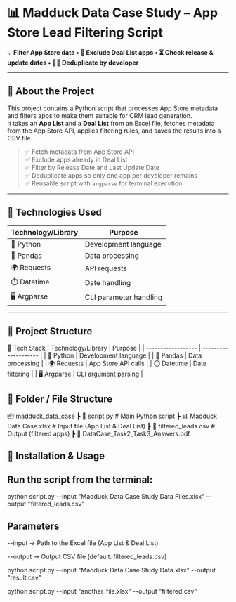 # 📊 Madduck Data Case Study – App Store Lead Filtering Script  

💡 **Filter App Store data • 🎯 Exclude Deal List apps • ⏳ Check release & update dates • 👨‍💻 Deduplicate by developer**  

---

## 📌 About the Project  

This project contains a Python script that processes App Store metadata and filters apps to make them suitable for CRM lead generation.  
It takes an **App List** and a **Deal List** from an Excel file, fetches metadata from the App Store API, applies filtering rules, and saves the results into a CSV file.  

> ✅ Fetch metadata from App Store API  
> ✅ Exclude apps already in Deal List  
> ✅ Filter by Release Date and Last Update Date  
> ✅ Deduplicate apps so only one app per developer remains  
> ✅ Reusable script with `argparse` for terminal execution  

---

## 🔧 Technologies Used  

| Technology/Library  | Purpose |
|---------------------|---------|
| 🐍 Python           | Development language |
| 📑 Pandas           | Data processing |
| 🌍 Requests         | API requests |
| ⏱️ Datetime         | Date handling |
| 🖥️ Argparse         | CLI parameter handling |

---

## 📁 Project Structure  

🔧 Tech Stack
| Technology/Library | Purpose              |
| ------------------ | -------------------- |
| 🐍 Python          | Development language |
| 📑 Pandas          | Data processing      |
| 🌍 Requests        | App Store API calls  |
| ⏱️ Datetime        | Date filtering       |
| 🖥️ Argparse       | CLI argument parsing |


## 📁 Folder / File Structure

📦 madduck_data_case
 ┣ 📜 script.py              # Main Python script
 ┣ 📊 Madduck Data Case.xlsx # Input file (App List & Deal List)
 ┣ 📑 filtered_leads.csv     # Output (filtered apps)
 ┣ 📑 DataCase_Task2_Task3_Answers.pdf

## 🚀 Installation & Usage

## Run the script from the terminal:

python script.py --input "Madduck Data Case Study Data Files.xlsx" --output "filtered_leads.csv"

## Parameters
--input → Path to the Excel file (App List & Deal List)

--output → Output CSV file (default: filtered_leads.csv)

python script.py --input "Madduck Data Case Study Data.xlsx" --output "result.csv"

python script.py --input "another_file.xlsx" --output "filtered.csv"



